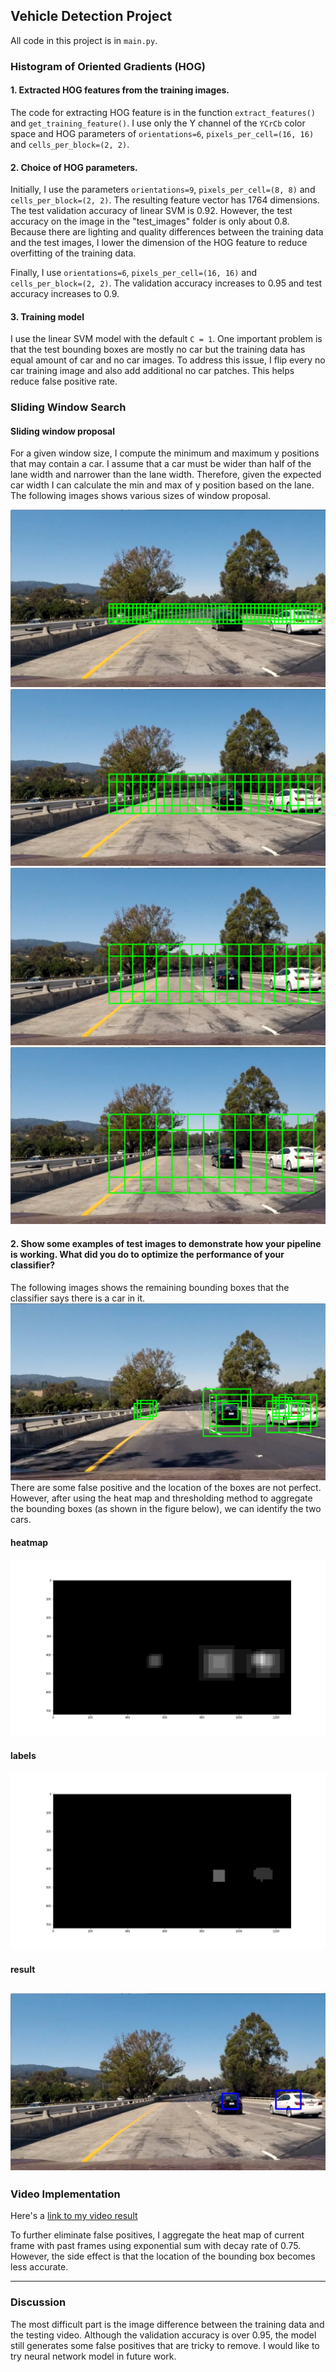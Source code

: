 ## Vehicle Detection Project

All code in this project is in `main.py`.

### Histogram of Oriented Gradients (HOG)


#### 1. Extracted HOG features from the training images.

The code for extracting HOG feature is in the function `extract_features()` and `get_training_feature()`. I use only the Y channel of the `YCrCb` color space and HOG parameters of `orientations=6`, `pixels_per_cell=(16, 16)` and `cells_per_block=(2, 2)`.

#### 2. Choice of HOG parameters.

Initially, I use the parameters `orientations=9`, `pixels_per_cell=(8, 8)` and `cells_per_block=(2, 2)`. The resulting feature vector has 1764 dimensions. The test validation accuracy of linear SVM is 0.92. However, the test accuracy on the image in the "test_images" folder is only about 0.8. Because there are lighting and quality differences between the training data and the test images, I lower the dimension of the HOG feature to reduce overfitting of the training data.

Finally, I use `orientations=6`, `pixels_per_cell=(16, 16)` and `cells_per_block=(2, 2)`. The validation accuracy increases to 0.95 and test accuracy increases to 0.9.

#### 3. Training model

I use the linear SVM model with the default `C = 1`. One important problem is that the test bounding boxes are mostly no car but the training data has equal amount of car and no car images. To address this issue, I flip every no car training image and also add additional no car patches. This helps reduce false positive rate.

### Sliding Window Search

#### Sliding window proposal
For a given window size, I compute the minimum and maximum y positions that may contain a car. I assume that a car must be wider than half of the lane width and narrower than the lane width. Therefore, given the expected car width I can calculate the min and max of y position based on the lane. The following images shows various sizes of window proposal.

![alt text](proposal_1.png)
![alt text](proposal_2.png)
![alt text](proposal_3.png)
![alt text](proposal_4.png)

#### 2. Show some examples of test images to demonstrate how your pipeline is working.  What did you do to optimize the performance of your classifier?

The following images shows the remaining bounding boxes that the classifier says there is a car in it.
![](bboxes.png)
There are some false positive and the location of the boxes are not perfect. However, after using the heat map and thresholding method to aggregate the bounding boxes (as shown in the figure below), we can identify the two cars.

#### heatmap
![](heatmap.png)

#### labels
![](labels.png)

#### result
![](result.png)
---

### Video Implementation

Here's a [link to my video result](./heat10_decay0.75_initheat0_project_video.mp4)

To further eliminate false positives, I aggregate the heat map of current frame with past frames using exponential sum with decay rate of 0.75. However, the side effect is that the location of the bounding box becomes less accurate.

---

### Discussion
The most difficult part is the image difference between the training data and the testing video. Although the validation accuracy is over 0.95, the model still generates some false positives that are tricky to remove. I would like to try neural network model in future work.
